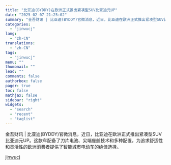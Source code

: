 ```yaml
---
title: "比亚迪(BYDDY)在欧洲正式推出紧凑型SUV比亚迪元UP"
date: "2025-02-07 21:25:02"
summary: "金吾财讯 | 比亚迪(BYDDY)官微消息，近日，比亚迪在欧洲正式推出紧凑型SUV比亚迪元UP。这款..."
categories:
  - "jinwucj"
lang:
  - "zh-CN"
translations:
  - "zh-CN"
tags:
  - "jinwucj"
menu: ""
thumbnail: ""
lead: ""
comments: false
authorbox: false
pager: true
toc: false
mathjax: false
sidebar: "right"
widgets:
  - "search"
  - "recent"
  - "taglist"
---
```


金吾财讯 | 比亚迪(BYDDY)官微消息，近日，比亚迪在欧洲正式推出紧凑型SUV比亚迪元UP。这款车配备了刀片电池、尖端座舱技术和多种配置，为追求舒适性和灵活性的欧洲消费者提供了智能城市电动车的绝佳选择。

[jinwucj](https://sky.szfiu.com/info/hk/details/265662634)
